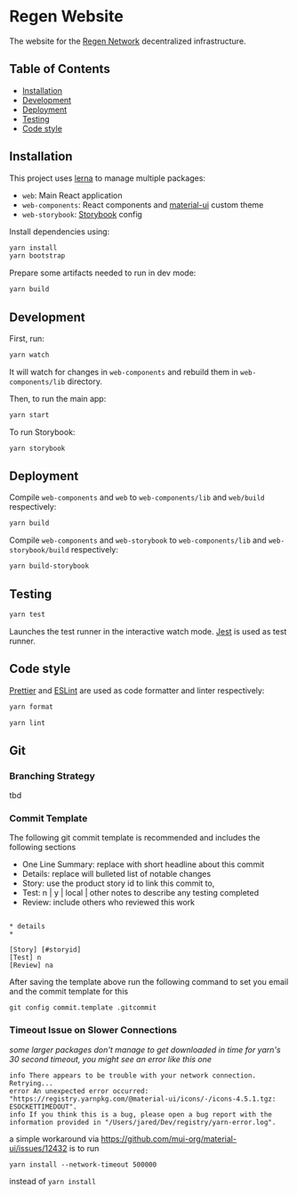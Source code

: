# Regen Website

The website for the [Regen Network](https://regen.network) decentralized infrastructure.

## Table of Contents
- [Installation](#installation)
- [Development](#development)
- [Deployment](#deployment)
- [Testing](#testing)
- [Code style](#code-style)

## Installation

This project uses [lerna](https://github.com/lerna/lerna) to manage multiple packages:
- `web`: Main React application
- `web-components`: React components and [material-ui](https://material-ui.com/) custom theme
- `web-storybook`: [Storybook](https://storybook.js.org/) config

Install dependencies using:
```sh
yarn install
yarn bootstrap
```

Prepare some artifacts needed to run in dev mode:
```sh
yarn build
```

## Development

First, run:
```sh
yarn watch
```
It will watch for changes in `web-components` and rebuild them in `web-components/lib` directory.

Then, to run the main app:
```sh
yarn start
```

To run Storybook:
```sh
yarn storybook
```

## Deployment

Compile `web-components` and `web` to `web-components/lib` and `web/build` respectively:
```sh
yarn build
```

Compile `web-components` and `web-storybook` to `web-components/lib` and `web-storybook/build` respectively:
```sh
yarn build-storybook
```

## Testing

```sh
yarn test
```
Launches the test runner in the interactive watch mode.
[Jest](https://jestjs.io/) is used as test runner.

## Code style

[Prettier](https://prettier.io/) and [ESLint](https://eslint.org/) are used as
code formatter and linter respectively:
```sh
yarn format
```

```sh
yarn lint
```

## Git
### Branching Strategy
tbd

### Commit Template
The following git commit template is recommended and includes the following
sections


* One Line Summary: replace with short headline about this commit
* Details: replace will bulleted list of notable changes
* Story: use the product story id to link this commit to,
* Test: n | y | local | other notes to describe any testing completed
* Review: include others who reviewed this work

```One line summary

* details
*

[Story] [#storyid]
[Test] n
[Review] na
```

After saving the template above run the following command to set you email and
the commit template for this

```git config user.email username@regen.network
git config commit.template .gitcommit
```

### Timeout Issue on Slower Connections
_some larger packages don't manage to get downloaded in time for yarn's 30 second timeout, you might see an error like this one_
```
info There appears to be trouble with your network connection. Retrying...
error An unexpected error occurred: "https://registry.yarnpkg.com/@material-ui/icons/-/icons-4.5.1.tgz: ESOCKETTIMEDOUT".
info If you think this is a bug, please open a bug report with the information provided in "/Users/jared/Dev/registry/yarn-error.log".
```
a simple workaround via https://github.com/mui-org/material-ui/issues/12432 is to run
```
yarn install --network-timeout 500000
```
instead of `yarn install`
